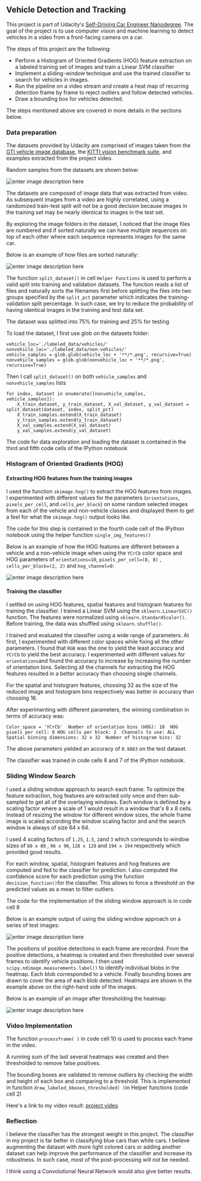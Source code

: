## Vehicle Detection and Tracking 

This project is part of Udacity's [Self-Driving Car Engineer Nanodegree](https://www.udacity.com/course/self-driving-car-engineer-nanodegree--nd013). The goal of the project is to use computer vision and machine learning to detect vehicles in a video from a front-facing camera on a car. 

The steps of this project are the following:

* Perform a Histogram of Oriented Gradients (HOG) feature extraction on a labeled training set of images and train a Linear SVM classifier
* Implement a sliding-window technique and use the trained classifier to search for vehicles in images.
* Run the pipeline on a video stream and create a heat map of recurring detection frame by frame to reject outliers and follow detected vehicles.
* Draw a bounding box for vehicles detected.

The steps mentioned above are covered in more details in the sections below.

### Data preparation

The datasets provided by Udacity are comprised of images taken from the [GTI vehicle image database](http://www.gti.ssr.upm.es/data/Vehicle_database.html), the [KITTI vision benchmark suite](http://www.cvlibs.net/datasets/kitti/), and examples extracted from the project video. 

Random samples from the datasets are shown below:

![enter image description here](https://github.com/ahany/vehicle-detection-and-tracking/blob/master/output_images/Dataset_samples.png)

The datasets are composed of image data that was extracted from video. As subsequent images from a video are highly correlated, using a randomized train-test split will not be a good decision because images in the training set may be nearly identical to images in the test set.

By exploring the image folders in the dataset, I noticed that the image files are numbered and if sorted naturally we can have multiple sequences on top of each other where each sequence represents images for the same car.

Below is an example of how files are sorted naturally:

![enter image description here](https://github.com/ahany/vehicle-detection-and-tracking/blob/master/output_images/Image_folder.png)


The function `split_dataset()` in cell `Helper Functions` is used to perform a valid split into training and validation datasets. The function reads a list of files and naturally sorts the filenames first before splitting the files into two groups specified by the `split_pct` parameter which indicates the training-validation split percentage. In such case, we try to reduce the probability of having identical images in the training and test data set.

The dataset was splitted into 75% for training and 25% for testing

To load the dataset, I first use glob on the datasets folder:

    vehicle_loc='./labeled_data/vehicles/'
    nonvehicle_loc='./labeled_data/non-vehicles/' 
    vehicle_samples = glob.glob(vehicle_loc + '**/*.png', recursive=True)
    nonvehicle_samples = glob.glob(nonvehicle_loc + '**/*.png', recursive=True)

Then I call `split_dataset()` on both `vehicle_samples` and `nonvehicle_samples` lists

    for index, dataset in enumerate([nonvehicle_samples, vehicle_samples]):
	    X_train_dataset, y_train_dataset, X_val_dataset, y_val_dataset = split_dataset(dataset, index, split_pct)
	    X_train_samples.extend(X_train_dataset)
	    y_train_samples.extend(y_train_dataset)
	    X_val_samples.extend(X_val_dataset)
	    y_val_samples.extend(y_val_dataset)

The code for data exploration and loading the dataset is contained in the third and fifth code cells of the IPython notebook

### Histogram of Oriented Gradients (HOG)

#### Extracting HOG features from the training images

I used the function `skimage.hog()` to extract the HOG features from images.  I experimented with different values for the parameters (`orientations`, `pixels_per_cell`, and `cells_per_block`) on some random selected images from each of the vehicle and non-vehicle classes and displayed them to get a feel for what the `skimage.hog()` output looks like.

The code for this step is contained in the fourth code cell of the IPython notebook using the helper function `single_img_features()`

Below is an example of how the HOG features are different between a vehicle and a non-vehicle image when using the `YCrCb` color space and HOG parameters of `orientations=10`, `pixels_per_cell=(8, 8)` ,  `cells_per_block=(2, 2)` and `hog_channel=0`:

![enter image description here](https://github.com/ahany/vehicle-detection-and-tracking/blob/master/output_images/Hog_features.png)

#### Training the classifier

 I settled on using HOG features, spatial features and histogram features for training the classifier. I trained a Linear SVM using the `sklearn.LinearSVC()` function. The features were normalized using `sklearn.StandardScaler()`. Before training, the data was shuffled using `sklearn.shuffle()`.

I trained and evaluated the classifier using a wide range of parameters. At first, I experimented with different color spaces while fixing all the other parameters. I found that `RGB` was the one to yield the least accuracy and `YCrCb` to yield the best accuracy. I experimented with different values for `orientations`and found the accuracy to increase by increasing the number of orientation bins. Selecting all the channels for extracting the HOG features resulted in a better accuracy than choosing single channels.

For the spatial and histogram features, choosing 32 as the size of the reduced image and histogram bins respectively was better in accuracy than choosing 16.

After experimenting with different parameters, the winning combination in terms of accuracy was:

`Color_space = 'YCrCb' 
Number of orientation bins (HOG): 10 
HOG pixels per cell: 8
HOG cells per block: 2 
Channels to use: ALL
Spatial binning dimensions: 32 x 32 
Number of histogram bins: 32`

The above parameters yielded an accuracy of `0.9883` on the test dataset.

The classifier was trained in code cells 6 and 7 of the IPython notebook.

### Sliding Window Search

I used a sliding window approach to search each frame. To optimize the feature extraction, hog features are extracted only once and then sub-sampled to get all of the overlaying windows. Each window is defined by a scaling factor where a scale of 1 would result in a window that's 8 x 8 cells. Instead of resizing the window for different window sizes, the whole frame image is scaled according the window scaling factor and and the search window is always of size 64 x 64.

I used 4 scaling factors of `1.25`, `1.5`, `2`and `3`  which corresponds to window sizes of `80 x 80` ,  `96 x 96`, `128 x 128` and `194 x 194` respectively which provided good results.

For each window, spatial, histogram features and hog features are computed and fed to the classifier for prediction. I also computed the confidence score for each prediction using the function `decision_function()`for the classifier. This allows to force a threshold on the predicted values as a mean to filter outliers.

The code for the implementation of the sliding window approach is in code cell 8

Below is an example output of using the sliding window approach on a series of test images:

![enter image description here](https://github.com/ahany/vehicle-detection-and-tracking/blob/master/output_images/Test_images.png)

The positions of positive detections in each frame are recorded. From the positive detections, a heatmap is created and then thresholded over several frames  to identify vehicle positions. I then used `scipy.ndimage.measurements.label()` to identify individual blobs in the heatmap. Each blob corresponded to a vehicle. Finally bounding boxes are drawn to cover the area of each blob detected. Heatmaps are shown in the example above on the right-hand side of the images.

Below is an example of an image after thresholding the heatmap:

![enter image description here](https://github.com/ahany/vehicle-detection-and-tracking/blob/master/output_images/Heatmap.png)

### Video Implementation

The function `processframe( )` in code cell 10 is used to process each frame in the video.

A running sum of the last several heatmaps was created and then thresholded to remove false positives.

The bounding boxes are validated to remove outliers by checking the width and height of each box and comparing to a threshold. This is implemented in function `draw_labeled_bboxes_thresholded( )`in Helper functions (code cell 2)

Here's a link to my video result: [project video](https://github.com/ahany/vehicle-detection-and-tracking/blob/master/project_video_processed.mp4)


### Reflection

I believe the classifier has the strongest weight in this project. The classifier in my project is far better in classifying blue cars than white cars. I believe augmenting the dataset with more light colored cars or adding another dataset can help improve the performance of the classifier and increase its robustness. In such case, most of the post-processing will not be needed.

I think using a Convolutional Neural Network would also give better results.
